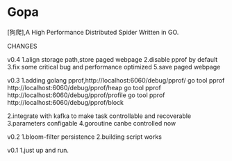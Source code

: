 # Gopa #
[狗爬],A High Performance Distributed  Spider Written in GO.

CHANGES

v0.4
1.align storage path,store paged webpage
2.disable pprof by default
3.fix some critical bug and performance optimized
5.save paged webpage

v0.3
1.adding golang pprof,http://localhost:6060/debug/pprof/
    go tool pprof http://localhost:6060/debug/pprof/heap
    go tool pprof http://localhost:6060/debug/pprof/profile
    go tool pprof http://localhost:6060/debug/pprof/block

2.integrate with kafka to make task controllable and recoverable
3.parameters configable
4.goroutine canbe controlled now


v0.2
1.bloom-filter persistence
2.building script works

v0.1
1.just up and run.


